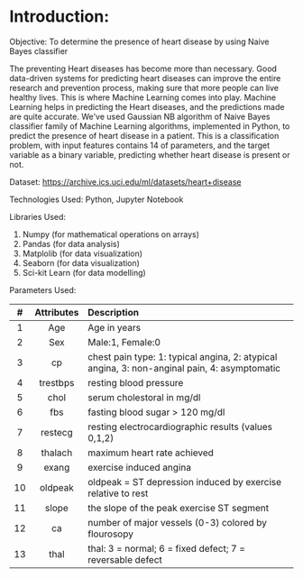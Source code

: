 # Introduction:

Objective: To determine the presence of heart disease by using Naive Bayes classifier 

The preventing Heart diseases has become more than necessary. Good data-driven systems for predicting heart diseases can improve the entire research and prevention process, making sure that more people can live healthy lives. This is where Machine Learning comes into play. Machine Learning helps in predicting the Heart diseases, and the predictions made are quite accurate.
We've used Gaussian NB algorithm of Naive Bayes classifier family of Machine Learning algorithms, implemented in Python, to predict the presence of heart disease in a patient. This is a classification problem, with input features contains 14 of parameters, and the target variable as a binary variable, predicting whether heart disease is present or not.

Dataset: https://archive.ics.uci.edu/ml/datasets/heart+disease

Technologies Used: Python, Jupyter Notebook

Libraries Used: 
1. Numpy (for mathematical operations on arrays)
2. Pandas (for data analysis)
3. Matplolib (for data visualization)
4. Seaborn (for data visualization)
5. Sci-kit Learn (for data modelling) 

Parameters Used:

| #  |  Attributes |     Description      |
| :--:| :--------: | :--------------------- | 
| 1  |   Age     |    Age in years |
| 2  |  Sex      | Male:1, Female:0  |
| 3  |  cp       | chest pain type: 1: typical angina, 2: atypical angina, 3: non-anginal pain, 4: asymptomatic | 
| 4  |  trestbps | resting blood pressure  |
| 5  |  chol     | serum cholestoral in mg/dl |
| 6  |  fbs      | fasting blood sugar > 120 mg/dl |
| 7  |  restecg  | resting electrocardiographic results (values 0,1,2) |
| 8  |  thalach  | maximum heart rate achieved |
| 9  |  exang    | exercise induced angina |
| 10 |  oldpeak  | oldpeak = ST depression induced by exercise relative to rest |
| 11 |  slope    | the slope of the peak exercise ST segment |
| 12 |  ca       | number of major vessels (0-3) colored by flourosopy |
| 13 |  thal     | thal: 3 = normal; 6 = fixed defect; 7 = reversable defect |




